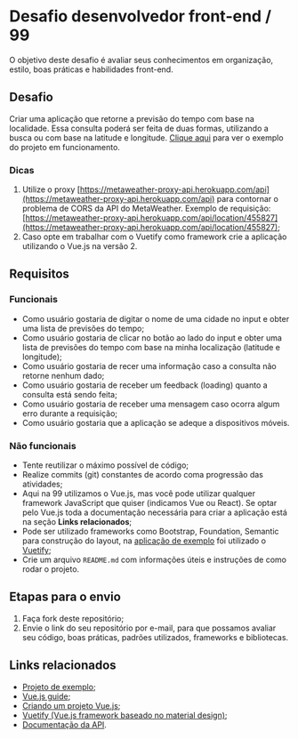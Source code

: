 # Desafio desenvolvedor front-end / 99

O objetivo deste desafio é avaliar seus conhecimentos em organização, estilo, boas práticas e habilidades front-end.

## Desafio
Criar uma aplicação que retorne a previsão do tempo com base na localidade. Essa consulta poderá ser feita de duas formas, utilizando a busca ou com base na latitude e longitude. [Clique aqui](https://metaweather-app.herokuapp.com) para ver o exemplo do projeto em funcionamento.

### Dicas
1. Utilize o proxy [https://metaweather-proxy-api.herokuapp.com/api](https://metaweather-proxy-api.herokuapp.com/api) para contornar o problema de CORS da API do MetaWeather. Exemplo de requisição: [https://metaweather-proxy-api.herokuapp.com/api/location/455827](https://metaweather-proxy-api.herokuapp.com/api/location/455827);
1. Caso opte em trabalhar com o Vuetify como framework crie a aplicação utilizando o Vue.js na versão 2.

## Requisitos

### Funcionais
- Como usuário gostaria de digitar o nome de uma cidade no input e obter uma lista de previsões do tempo;
- Como usuário gostaria de clicar no botão ao lado do input e obter uma lista de previsões do tempo com base na minha localização (latitude e longitude);
- Como usuário gostaria de recer uma informação caso a consulta não retorne nenhum dado;
- Como usuário gostaria de receber um feedback (loading) quanto a consulta está sendo feita;
- Como usuário gostaria de receber uma mensagem caso ocorra algum erro durante a requisição;
- Como usuário gostaria que a aplicação se adeque a dispositivos móveis.

### Não funcionais
- Tente reutilizar o máximo possível de código;
- Realize commits (git) constantes de acordo coma progressão das atividades;
- Aqui na 99 utilizamos o Vue.js, mas você pode utilizar qualquer framework JavaScript que quiser (indicamos Vue ou React). Se optar pelo Vue.js toda a documentação necessária para criar a aplicação está na seção **Links relacionados**;
- Pode ser utilizado frameworks como Bootstrap, Foundation, Semantic para construção do layout, na [aplicação de exemplo](https://metaweather-app.herokuapp.com/) foi utilizado o [Vuetify](https://vuetifyjs.com/en/getting-started/installation);
- Crie um arquivo `README.md` com informações úteis e instruções de como rodar o projeto.

## Etapas para o envio
1. Faça fork deste repositório;
1. Envie o link do seu repositório por e-mail, para que possamos avaliar seu código, boas práticas, padrões utilizados, frameworks e bibliotecas.

## Links relacionados
- [Projeto de exemplo](https://metaweather-app.herokuapp.com);
- [Vue.js guide](https://vuejs.org/v2/guide);
- [Criando um projeto Vue.js](https://cli.vuejs.org/guide/creating-a-project.html);
- [Vuetify (Vue.js framework baseado no material design)](https://vuetifyjs.com/en/getting-started/installation);
- [Documentação da API](https://www.metaweather.com/api).
